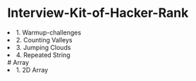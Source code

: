 # Interview-Kit-of-Hacker-Rank
<li> 1. Warmup-challenges </li>
<li> 2. Counting Valleys </li>
<li> 3. Jumping Clouds </li>
<li> 4. Repeated String </li>
# Array
<li> 1. 2D Array </li>

